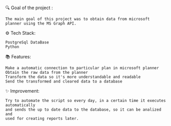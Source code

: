 🔍 Goal of the project :

    The main goal of this project was to obtain data from microsoft planner using the MS Graph API.

⚙️ Tech Stack:

    PostgreSql DataBase
    Python

📚 Features:

    Make a automatic connection to particular plan in microsoft planner
    Obtain the raw data from the planner
    Transform the data so it's more understandable and readable
    Send the transformed and cleared data to a database

✨ Improvement:

    Try to automate the script so every day, in a certain time it executes automatically
    and sends the up to date data to the database, so it can be analized and
    used for creating reports later.

